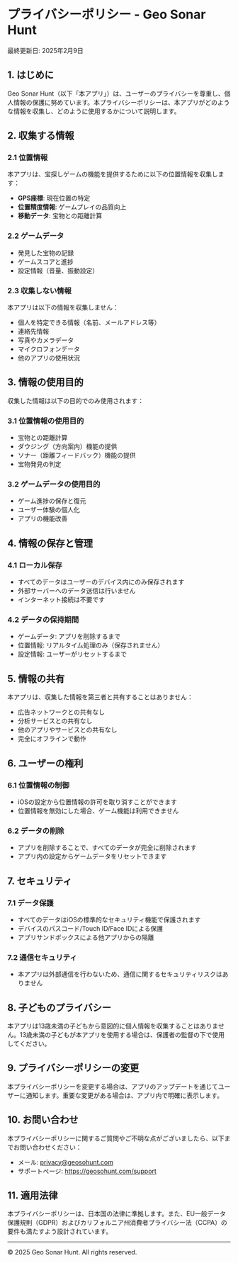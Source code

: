 # プライバシーポリシー - Geo Sonar Hunt

最終更新日: 2025年2月9日

## 1. はじめに

Geo Sonar Hunt（以下「本アプリ」）は、ユーザーのプライバシーを尊重し、個人情報の保護に努めています。本プライバシーポリシーは、本アプリがどのような情報を収集し、どのように使用するかについて説明します。

## 2. 収集する情報

### 2.1 位置情報
本アプリは、宝探しゲームの機能を提供するために以下の位置情報を収集します：

- **GPS座標**: 現在位置の特定
- **位置精度情報**: ゲームプレイの品質向上
- **移動データ**: 宝物との距離計算

### 2.2 ゲームデータ
- 発見した宝物の記録
- ゲームスコアと進捗
- 設定情報（音量、振動設定）

### 2.3 収集しない情報
本アプリは以下の情報を収集しません：
- 個人を特定できる情報（名前、メールアドレス等）
- 連絡先情報
- 写真やカメラデータ
- マイクロフォンデータ
- 他のアプリの使用状況

## 3. 情報の使用目的

収集した情報は以下の目的でのみ使用されます：

### 3.1 位置情報の使用目的
- 宝物との距離計算
- ダウジング（方向案内）機能の提供
- ソナー（距離フィードバック）機能の提供
- 宝物発見の判定

### 3.2 ゲームデータの使用目的
- ゲーム進捗の保存と復元
- ユーザー体験の個人化
- アプリの機能改善

## 4. 情報の保存と管理

### 4.1 ローカル保存
- すべてのデータはユーザーのデバイス内にのみ保存されます
- 外部サーバーへのデータ送信は行いません
- インターネット接続は不要です

### 4.2 データの保持期間
- ゲームデータ: アプリを削除するまで
- 位置情報: リアルタイム処理のみ（保存されません）
- 設定情報: ユーザーがリセットするまで

## 5. 情報の共有

本アプリは、収集した情報を第三者と共有することはありません：

- 広告ネットワークとの共有なし
- 分析サービスとの共有なし
- 他のアプリやサービスとの共有なし
- 完全にオフラインで動作

## 6. ユーザーの権利

### 6.1 位置情報の制御
- iOSの設定から位置情報の許可を取り消すことができます
- 位置情報を無効にした場合、ゲーム機能は利用できません

### 6.2 データの削除
- アプリを削除することで、すべてのデータが完全に削除されます
- アプリ内の設定からゲームデータをリセットできます

## 7. セキュリティ

### 7.1 データ保護
- すべてのデータはiOSの標準的なセキュリティ機能で保護されます
- デバイスのパスコード/Touch ID/Face IDによる保護
- アプリサンドボックスによる他アプリからの隔離

### 7.2 通信セキュリティ
- 本アプリは外部通信を行わないため、通信に関するセキュリティリスクはありません

## 8. 子どものプライバシー

本アプリは13歳未満の子どもから意図的に個人情報を収集することはありません。13歳未満の子どもが本アプリを使用する場合は、保護者の監督の下で使用してください。

## 9. プライバシーポリシーの変更

本プライバシーポリシーを変更する場合は、アプリのアップデートを通じてユーザーに通知します。重要な変更がある場合は、アプリ内で明確に表示します。

## 10. お問い合わせ

本プライバシーポリシーに関するご質問やご不明な点がございましたら、以下までお問い合わせください：

- メール: privacy@geosohunt.com
- サポートページ: https://geosohunt.com/support

## 11. 適用法律

本プライバシーポリシーは、日本国の法律に準拠します。また、EU一般データ保護規則（GDPR）およびカリフォルニア州消費者プライバシー法（CCPA）の要件も満たすよう設計されています。

---

© 2025 Geo Sonar Hunt. All rights reserved.